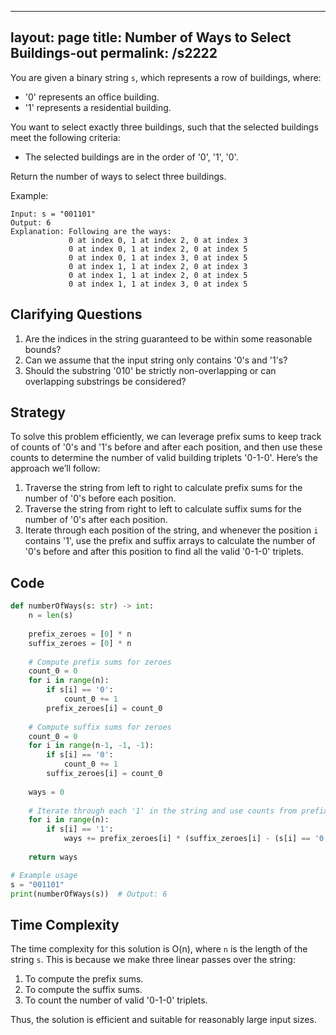 
---
layout: page
title:  Number of Ways to Select Buildings-out
permalink: /s2222
---

You are given a binary string `s`, which represents a row of buildings, where:

- '0' represents an office building.
- '1' represents a residential building.

You want to select exactly three buildings, such that the selected buildings meet the following criteria:
- The selected buildings are in the order of '0', '1', '0'.

Return the number of ways to select three buildings.

Example:
```
Input: s = "001101"
Output: 6
Explanation: Following are the ways:
             0 at index 0, 1 at index 2, 0 at index 3
             0 at index 0, 1 at index 2, 0 at index 5
             0 at index 0, 1 at index 3, 0 at index 5
             0 at index 1, 1 at index 2, 0 at index 3
             0 at index 1, 1 at index 2, 0 at index 5
             0 at index 1, 1 at index 3, 0 at index 5
```

## Clarifying Questions

1. Are the indices in the string guaranteed to be within some reasonable bounds?
2. Can we assume that the input string only contains '0's and '1's?
3. Should the substring '010' be strictly non-overlapping or can overlapping substrings be considered?

## Strategy

To solve this problem efficiently, we can leverage prefix sums to keep track of counts of '0's and '1's before and after each position, and then use these counts to determine the number of valid building triplets '0-1-0'. Here’s the approach we’ll follow:

1. Traverse the string from left to right to calculate prefix sums for the number of '0's before each position.
2. Traverse the string from right to left to calculate suffix sums for the number of '0's after each position.
3. Iterate through each position of the string, and whenever the position `i` contains '1', use the prefix and suffix arrays to calculate the number of '0's before and after this position to find all the valid '0-1-0' triplets.

## Code

```python
def numberOfWays(s: str) -> int:
    n = len(s)
    
    prefix_zeroes = [0] * n
    suffix_zeroes = [0] * n
    
    # Compute prefix sums for zeroes
    count_0 = 0
    for i in range(n):
        if s[i] == '0':
            count_0 += 1
        prefix_zeroes[i] = count_0
    
    # Compute suffix sums for zeroes
    count_0 = 0
    for i in range(n-1, -1, -1):
        if s[i] == '0':
            count_0 += 1
        suffix_zeroes[i] = count_0
    
    ways = 0
    
    # Iterate through each '1' in the string and use counts from prefix and suffix arrays
    for i in range(n):
        if s[i] == '1':
            ways += prefix_zeroes[i] * (suffix_zeroes[i] - (s[i] == '0'))
    
    return ways

# Example usage
s = "001101"
print(numberOfWays(s))  # Output: 6
```

## Time Complexity

The time complexity for this solution is O(n), where `n` is the length of the string `s`. This is because we make three linear passes over the string:
1. To compute the prefix sums.
2. To compute the suffix sums.
3. To count the number of valid '0-1-0' triplets.

Thus, the solution is efficient and suitable for reasonably large input sizes.